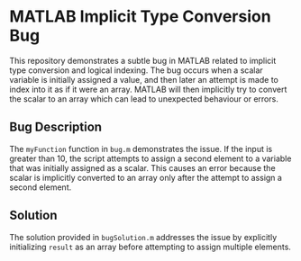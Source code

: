 # MATLAB Implicit Type Conversion Bug

This repository demonstrates a subtle bug in MATLAB related to implicit type conversion and logical indexing. The bug occurs when a scalar variable is initially assigned a value, and then later an attempt is made to index into it as if it were an array.  MATLAB will then implicitly try to convert the scalar to an array which can lead to unexpected behaviour or errors.

## Bug Description
The `myFunction` function in `bug.m` demonstrates the issue. If the input is greater than 10, the script attempts to assign a second element to a variable that was initially assigned as a scalar. This causes an error because the scalar is implicitly converted to an array only after the attempt to assign a second element.

## Solution
The solution provided in `bugSolution.m` addresses the issue by explicitly initializing `result` as an array before attempting to assign multiple elements.
